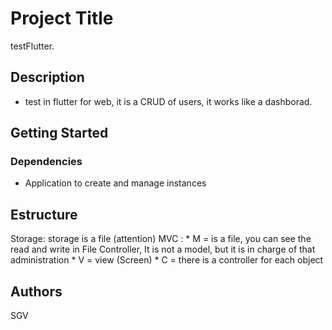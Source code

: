 # Project Title

testFlutter.

## Description

* test in flutter for web, it is a CRUD of users, it works like a dashborad.

## Getting Started

### Dependencies

* Application to create and manage instances


## Estructure
  Storage: storage is a file (attention)
  MVC :
      * M = is a file, you can see the read and write in File Controller, It is not a model, but it           is in charge of that administration
      * V = view (Screen)
      * C = there is a controller for each object

## Authors
SGV 


